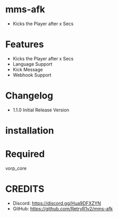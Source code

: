 # mms-afk

- Kicks the Player after x Secs

# Features
 
- Kicks the Player after x Secs
- Language Support
- Kick Message
- Webhook Support

# Changelog

- 1.1.0 Initial Release Version


# installation 



# Required

vorp_core


# CREDITS
- Discord: https://discord.gg/Hua9DFXZYN
- GitHub: https://github.com/RetryR1v2/mms-afk

